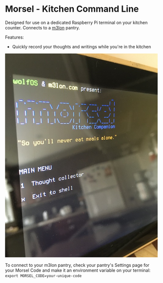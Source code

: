 # Morsel - Kitchen Command Line

Designed for use on a dedicated Raspberry Pi terminal on your kitchen counter. Connects to a [m3lon](https://www.m3lon.com) pantry.

Features:
- Quickly record your thoughts and writings while you're in the kitchen

![Morsel - Main Menu](https://github.com/christiancodes/morsel-client/blob/master/morsel-menu.jpg "Morsel - Main Menu")

To connect to your m3lon pantry, check your pantry's Settings page for your Morsel Code and make it an environment variable on your terminal: `export MORSEL_CODE=your-unique-code`